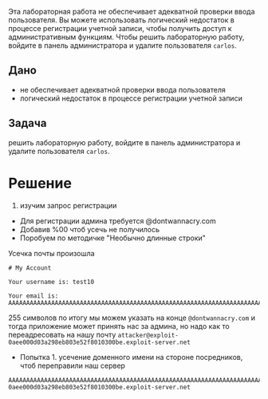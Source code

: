 Эта лабораторная работа не обеспечивает адекватной проверки ввода пользователя. Вы можете использовать логический недостаток в процессе регистрации учетной записи, чтобы получить доступ к административным функциям. Чтобы решить лабораторную работу, войдите в панель администратора и удалите пользователя `carlos`.

## Дано

-  не обеспечивает адекватной проверки ввода пользователя
-  логический недостаток в процессе регистрации учетной записи
## Задача

решить лабораторную работу, войдите в панель администратора и удалите пользователя `carlos`.
# Решение

1. изучим запрос регистрации
- Для регистрации админа требуется @dontwannacry.com
- Добавив %00 чтоб усечь не получилось
- Поробуем по методичке "Необычно длинные строки"

Усечка почты произошла
```
# My Account

Your username is: test10

Your email is: AAAAAAAAAAAAAAAAAAAAAAAAAAAAAAAAAAAAAAAAAAAAAAAAAAAAAAAAAAAAAAAAAAAAAAAAAAAAAAAAAAAAAAAAAAAAAAAAAAAAAAAAAAAAAAAAAAAAAAAAAAAAAAAAAAAAAAAAAAAAAAAAAAAAAAAAAAAAAAAAAAAAAAAAAAAAAAAAAAAAAAAAAAAAAAAAAAAAAAAABBBBBBBBBBBBBBBBBBBBBBBBBBBBBBBBBBBBBBBBBBBBBBBBBBBBBBB
```
255 символов по итогу мы можем указать на конце `@dontwannacry.com` и тогда приложение может принять нас за админа, но надо как то переадресовать на нашу почту `attacker@exploit-0aee000d03a298eb803e52f8010300be.exploit-server.net`


- Попытка 1. усечение доменного имени на стороне посредников, чтоб переправили наш сервер
```
AAAAAAAAAAAAAAAAAAAAAAAAAAAAAAAAAAAAAAAAAAAAAAAAAAAAAAAAAAAAAAAAAAAAAAAAAAAAAAAAAAAAAAAAAAAAAAAAAAAAAAAAAAAAAAAAAAAAAAAAAAAAAAAAAAAAAAAAAAAAAAAAAAAAAAAAAAAAAAAAAAAAAAAAAAAAAAAAAAAAAAAAAAAAAAAAAAAAAAAABBBBBBBBBBBBBBBBBBBBBBBBBBBBBBBBBBBBBB@dontwannacry.com.exploit-0aee000d03a298eb803e52f8010300be.exploit-server.net
```

